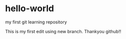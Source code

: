 # hello-world
my first git learning repository

This is my first edit using new branch. Thankyou github!!

